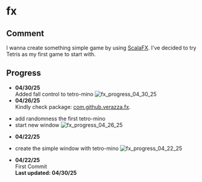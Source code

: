 # fx

## Comment
I wanna create something simple game by using [ScalaFX](https://scalafx.org). I've decided to try Tetris as my first game to start with.  

## Progress
- __04/30/25__  
Added fall control to tetro-mino
![fx_progress_04_30_25](https://raw.githubusercontent.com/verazza/branding/refs/heads/master/repo/fx/fx_tetris_04_30_25.gif)
- __04/26/25__  
Kindly check package: [com.github.verazza.fx](src/main/scala/com/github/verazza/fx).  
* add randomness the first tetro-mino
* start new window
![fx_progress_04_26_25](https://raw.githubusercontent.com/verazza/branding/refs/heads/master/repo/fx/fx_tetris_04_26_25.gif)
- __04/22/25__  
* create the simple window with tetro-mino
![fx_progress_04_22_25](https://raw.githubusercontent.com/verazza/branding/refs/heads/master/repo/fx/fx_tetris_04_22_25.gif)  
- __04/22/25__  
First Commit  
__Last updated: 04/30/25__
